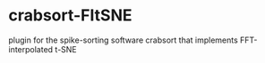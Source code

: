 # crabsort-FItSNE
plugin for the spike-sorting software crabsort that implements FFT-interpolated t-SNE
